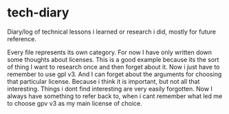 # tech-diary
Diary/log of technical lessons i learned or research i did, mostly for future reference.

Every file represents its own category. For now I have only written down some thoughts about licenses.
This is a good example because its the sort of thing I want to research once and then forget about it.
Now i just have to remember to use gpl v3.
And I can forget about the arguments for choosing that particular license. Because i think it is important,
but not all that interesting. Things i dont find interesting are very easily forgotten. Now I always
have something to refer back to, when i cant remember what led me to choose gpv v3 as my main license of choice.
